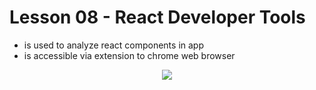 # Lesson 08 - React Developer Tools

- is used to analyze react components in app
- is accessible via extension to chrome web browser

<div style="text-align: center;">
    <img src="https://user-images.githubusercontent.com/6856382/71411944-32a8cc00-2600-11ea-8466-0325eb9957f8.png">
</div>